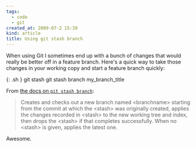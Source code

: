 ```yaml
---
tags:
  - code
  - git
created_at: 2009-07-2 15:39
kind: article
title: Using git stash branch
---
```

When using Git I sometimes end up with a bunch of changes that would really be better off in a feature branch. Here's a quick way to take those changes in your working copy and start a feature branch quickly:

{: .sh }
    git stash
    git stash branch my_branch_title

From [the docs on `git stash branch`](http://www.kernel.org/pub/software/scm/git/docs/git-stash.html):

> Creates and checks out a new branch named &lt;branchname&gt; starting from the commit at which the &lt;stash&gt; was originally created, applies the changes recorded in &lt;stash&gt; to the new working tree and index, then drops the &lt;stash&gt; if that completes successfully. When no &lt;stash&gt; is given, applies the latest one.

Awesome.
